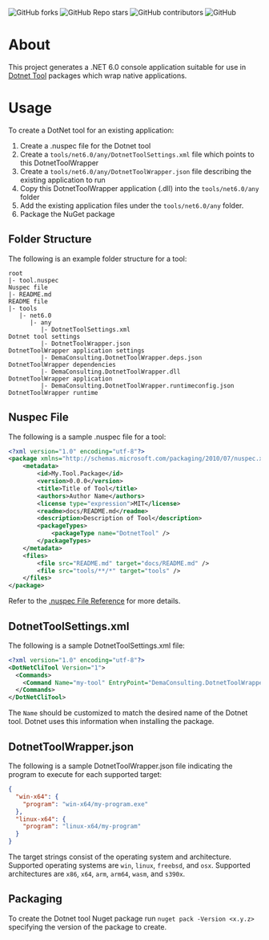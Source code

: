 ![GitHub forks](https://img.shields.io/github/forks/demaconsulting/DotnetToolWrapper?style=plastic)
![GitHub Repo stars](https://img.shields.io/github/stars/demaconsulting/DotnetToolWrapper?style=plastic)
![GitHub contributors](https://img.shields.io/github/contributors/demaconsulting/DotnetToolWrapper?style=plastic)
![GitHub](https://img.shields.io/github/license/demaconsulting/DotnetToolWrapper?style=plastic)

# About

This project generates a .NET 6.0 console application suitable for use in [Dotnet Tool](https://learn.microsoft.com/en-us/dotnet/core/tools/global-tools) packages which wrap native applications.

# Usage

To create a DotNet tool for an existing application:

1. Create a .nuspec file for the Dotnet tool
2. Create a `tools/net6.0/any/DotnetToolSettings.xml` file which points to this DotnetToolWrapper
3. Create a `tools/net6.0/any/DotnetToolWrapper.json` file describing the existing application to run
4. Copy this DotnetToolWrapper application (.dll) into the `tools/net6.0/any` folder
5. Add the existing application files under the `tools/net6.0/any` folder.
6. Package the NuGet package

## Folder Structure

The following is an example folder structure for a tool:

```
root
|- tool.nuspec                                                   Nuspec file
|- README.md                                                     README file
|- tools
   |- net6.0
      |- any
         |- DotnetToolSettings.xml                               Dotnet tool settings
         |- DotnetToolWrapper.json                               DotnetToolWrapper application settings
         |- DemaConsulting.DotnetToolWrapper.deps.json           DotnetToolWrapper dependencies
         |- DemaConsulting.DotnetToolWrapper.dll                 DotnetToolWrapper application
         |- DemaConsulting.DotnetToolWrapper.runtimeconfig.json  DotnetToolWrapper runtime
```

## Nuspec File

The following is a sample .nuspec file for a tool:

```xml
<?xml version="1.0" encoding="utf-8"?>
<package xmlns="http://schemas.microsoft.com/packaging/2010/07/nuspec.xsd">
    <metadata>
        <id>My.Tool.Package</id>
        <version>0.0.0</version>
        <title>Title of Tool</title>
        <authors>Author Name</authors>
        <license type="expression">MIT</license>
        <readme>docs/README.md</readme>
        <description>Description of Tool</description>
        <packageTypes>
            <packageType name="DotnetTool" />
        </packageTypes>
    </metadata>
    <files>
        <file src="README.md" target="docs/README.md" />
        <file src="tools/**/*" target="tools" />
    </files>
</package>
```

Refer to the [.nuspec File Reference](https://learn.microsoft.com/en-us/nuget/reference/nuspec) for more details.

## DotnetToolSettings.xml

The following is a sample DotnetToolSettings.xml file:

```xml
<?xml version="1.0" encoding="utf-8"?>
<DotNetCliTool Version="1">
  <Commands>
    <Command Name="my-tool" EntryPoint="DemaConsulting.DotnetToolWrapper.dll" Runner="dotnet" />
  </Commands>
</DotNetCliTool>
```

The `Name` should be customized to match the desired name of the Dotnet tool. Dotnet uses this information when installing the package.

## DotnetToolWrapper.json

The following is a sample DotnetToolWrapper.json file indicating the program to execute for each supported target:

```json
{
  "win-x64": {
    "program": "win-x64/my-program.exe"
  },
  "linux-x64": {
    "program": "linux-x64/my-program"
  }
}
```

The target strings consist of the operating system and architecture. Supported operating systems are `win`, `linux`, `freebsd`, and `osx`. Supported architectures are `x86`, `x64`, `arm`, `arm64`, `wasm`, and `s390x`.

## Packaging

To create the Dotnet tool Nuget package run `nuget pack -Version <x.y.z>` specifying the version of the package to create.
